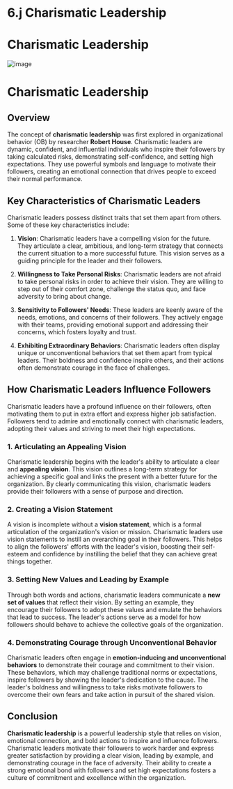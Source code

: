 # 6.j Charismatic Leadership

# Charismatic Leadership

![image](https://github.com/user-attachments/assets/637ad238-2086-43a6-8c8f-664e51459c31)

# Charismatic Leadership

## Overview

The concept of **charismatic leadership** was first explored in organizational behavior (OB) by researcher **Robert House**. Charismatic leaders are dynamic, confident, and influential individuals who inspire their followers by taking calculated risks, demonstrating self-confidence, and setting high expectations. They use powerful symbols and language to motivate their followers, creating an emotional connection that drives people to exceed their normal performance.

## Key Characteristics of Charismatic Leaders

Charismatic leaders possess distinct traits that set them apart from others. Some of these key characteristics include:

1. **Vision**: Charismatic leaders have a compelling vision for the future. They articulate a clear, ambitious, and long-term strategy that connects the current situation to a more successful future. This vision serves as a guiding principle for the leader and their followers.

2. **Willingness to Take Personal Risks**: Charismatic leaders are not afraid to take personal risks in order to achieve their vision. They are willing to step out of their comfort zone, challenge the status quo, and face adversity to bring about change.

3. **Sensitivity to Followers' Needs**: These leaders are keenly aware of the needs, emotions, and concerns of their followers. They actively engage with their teams, providing emotional support and addressing their concerns, which fosters loyalty and trust.

4. **Exhibiting Extraordinary Behaviors**: Charismatic leaders often display unique or unconventional behaviors that set them apart from typical leaders. Their boldness and confidence inspire others, and their actions often demonstrate courage in the face of challenges.

## How Charismatic Leaders Influence Followers

Charismatic leaders have a profound influence on their followers, often motivating them to put in extra effort and express higher job satisfaction. Followers tend to admire and emotionally connect with charismatic leaders, adopting their values and striving to meet their high expectations.

### 1. Articulating an Appealing Vision

Charismatic leadership begins with the leader's ability to articulate a clear and **appealing vision**. This vision outlines a long-term strategy for achieving a specific goal and links the present with a better future for the organization. By clearly communicating this vision, charismatic leaders provide their followers with a sense of purpose and direction.

### 2. Creating a Vision Statement

A vision is incomplete without a **vision statement**, which is a formal articulation of the organization's vision or mission. Charismatic leaders use vision statements to instill an overarching goal in their followers. This helps to align the followers' efforts with the leader's vision, boosting their self-esteem and confidence by instilling the belief that they can achieve great things together.

### 3. Setting New Values and Leading by Example

Through both words and actions, charismatic leaders communicate a **new set of values** that reflect their vision. By setting an example, they encourage their followers to adopt these values and emulate the behaviors that lead to success. The leader's actions serve as a model for how followers should behave to achieve the collective goals of the organization.

### 4. Demonstrating Courage through Unconventional Behavior

Charismatic leaders often engage in **emotion-inducing and unconventional behaviors** to demonstrate their courage and commitment to their vision. These behaviors, which may challenge traditional norms or expectations, inspire followers by showing the leader's dedication to the cause. The leader's boldness and willingness to take risks motivate followers to overcome their own fears and take action in pursuit of the shared vision.

## Conclusion

**Charismatic leadership** is a powerful leadership style that relies on vision, emotional connection, and bold actions to inspire and influence followers. Charismatic leaders motivate their followers to work harder and express greater satisfaction by providing a clear vision, leading by example, and demonstrating courage in the face of adversity. Their ability to create a strong emotional bond with followers and set high expectations fosters a culture of commitment and excellence within the organization.

